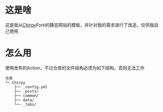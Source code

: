 # 这是啥
这是我从[Chirpy](Chirpy-README.md)Fork的静态网站的模板，并针对我的需求进行了改造，仅供我自己使用
# 怎么用
使用发布的Action，不过仓库的文件结构必须为如下结构，否则无法工作
```
仓库
└─ Chirpy
    ├── _config.yml
    ├── _posts/
    ├── common/
    ├── data/
    └── _tabs/

```
